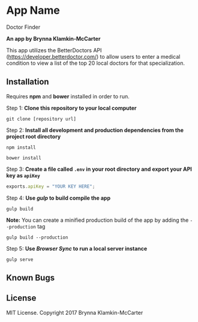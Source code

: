 # App Name

Doctor Finder

**An app by Brynna Klamkin-McCarter**

This app utilizes the BetterDoctors API (https://developer.betterdoctor.com/) to allow users to enter a medical condition to view a list of the top 20 local doctors for that specialization.

## Installation

Requires **npm** and **bower** installed in order to run.

Step 1: **Clone this repository to your local computer**

```console
git clone [repository url]
```

Step 2: **Install all development and production dependencies from the project root directory**

```console
npm install
```
```
bower install
```

Step 3: **Create a file called `.env` in your root directory and export your API key as `apiKey`**

```js
exports.apiKey = "YOUR KEY HERE";
```

Step 4: **Use _gulp_ to build compile the app**

```console
gulp build
```

**Note:** You can create a minified production build of the app by adding the `--production` tag

```console
gulp build --production
```

Step 5: **Use _Browser Sync_ to run a local server instance**

```console
gulp serve
```

## Known Bugs

## License

MIT License. Copyright 2017 Brynna Klamkin-McCarter
